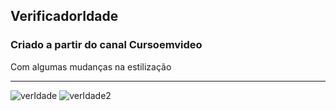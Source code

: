 ## VerificadorIdade

### Criado a partir do canal Cursoemvideo

Com algumas mudanças na estilização 

<hr>

![verIdade](https://user-images.githubusercontent.com/70242822/142031597-68239cb7-6ee6-4304-8543-a772f01529fd.jpg)
![verIdade2](https://user-images.githubusercontent.com/70242822/142031600-2b5fcb64-8ae7-496b-9b4d-8203d73f3c30.jpg)
